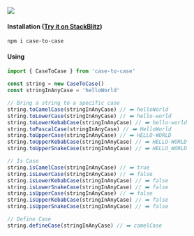 ![](https://i.ibb.co/hVwPP3K/case-to-case.png)

#### Installation ([Try it on StackBlitz](https://stackblitz.com/edit/typescript-g894yk?file=index.ts))

```
npm i case-to-case
```

#### Using

```ts
import { CaseToCase } from 'case-to-case'

const string = new CaseToCase()
const stringInAnyCase = 'helloWorld'

// Bring a string to a specific case
string.toCamelCase(stringInAnyCase) // ➡️ helloWorld
string.toLowerCase(stringInAnyCase) // ➡️ hello-world
string.toLowerKebabCase(stringInAnyCase) // ➡️ hello-world
string.toPascalCase(stringInAnyCase) // ➡️ HelloWorld
string.toUpperCase(stringInAnyCase) // ➡️ HELLO-WORLD
string.toUpperKebabCase(stringInAnyCase) // ➡️ HELLO-WORLD
string.toUpperSnakeCase(stringInAnyCase) // ➡️ HELLO_WORLD

// Is Case
string.isCamelCase(stringInAnyCase) // ➡️ true
string.isLowerCase(stringInAnyCase) // ➡️ false
string.isLowerKebabCase(stringInAnyCase) // ➡️ false
string.isLowerSnakeCase(stringInAnyCase) // ➡️ false
string.isUpperCase(stringInAnyCase) // ➡️ false
string.isUpperKebabCase(stringInAnyCase) // ➡️ false
string.isUpperSnakeCase(stringInAnyCase) // ➡️ false

// Define Case
string.defineCase(stringInAnyCase) // ➡️ camelCase
```